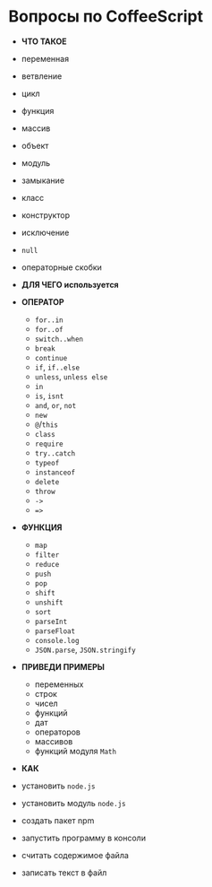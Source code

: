 # Вопросы по CoffeeScript

 - **ЧТО ТАКОЕ**
  - переменная
  - ветвление
  - цикл
  - функция
  - массив
  - объект
  - модуль
  - замыкание
  - класс
  - конструктор
  - исключение
  - `null`
  - операторные скобки
  
 - **ДЛЯ ЧЕГО используется**
 
  - **ОПЕРАТОР**
	- `for..in`
	- `for..of`
	- `switch..when`
	- `break`
	- `continue`
	- `if`, `if..else`
	- `unless`, `unless else`
	- `in`
	- `is`, `isnt`
	- `and`, `or`, `not`
	- `new`
	- `@`/`this`
	- `class`
	- `require`
	- `try..catch`
	- `typeof`
	- `instanceof`
	- `delete`
	- `throw`
	- `->`
	- `=>`

  - **ФУНКЦИЯ**
    - `map`
    - `filter`
    - `reduce`
    - `push`
    - `pop`
    - `shift`
    - `unshift`
	- `sort`
	- `parseInt`
	- `parseFloat`
	- `console.log`
	- `JSON.parse`, `JSON.stringify`
  
 - **ПРИВЕДИ ПРИМЕРЫ**
   - переменных
   - строк
   - чисел
   - функций
   - дат
   - операторов
   - массивов
   - функций модуля `Math`
   
 - **КАК**
  - установить `node.js`
  - установить модуль `node.js`
  - создать пакет npm
  - запустить программу в консоли
  - считать содержимое файла
  - записать текст в файл
  

